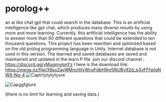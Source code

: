 # porolog++
an ai like chat gpt that could search in the database.
This is an artificial intelligence like gpt chat, which produces many diverse results by using more and more learning. Currently, this artificial intelligence has the ability to answer more than 60 different questions that could be extended to ten thousend questions. This project has been rewritten and optimized based on the old prolog programming language in Unity. Internet database is not used in this version.
The learned and saved databases are saved and maintained and updated in the learn.P file.
join our discord channel :
https://discord.gg/yMugmymnYz
ا
here is the download link:
https://mega.nz/file/X8sx2ayI#MncltjIyWcqFdbH9m5NUBy92d_p3vFFfwIqNW9-Ng-4
![Captrtytytytyure](https://user-images.githubusercontent.com/117861084/233664202-1ac350f3-1683-4c39-9579-0f0b7ace4f8f.PNG)

![Capggfgture](https://user-images.githubusercontent.com/117861084/233668792-c7577f71-6d0c-40df-b066-706929380c7b.PNG)

(there is no limit for learning and saving data.)
